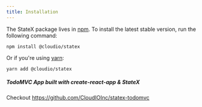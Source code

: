 ```yaml
---
title: Installation
---
```


The StateX package lives in <a href="https://www.npmjs.com/get-npm" target="_blank">npm</a>. To install the latest stable version, run the following command:

```shell
npm install @cloudio/statex
```

Or if you're using <a href="https://classic.yarnpkg.com/en/docs/install/" target="_blank">yarn</a>:

```shell
yarn add @cloudio/statex
```

##### TodoMVC App built with create-react-app & StateX

Checkout https://github.com/CloudIOInc/statex-todomvc
